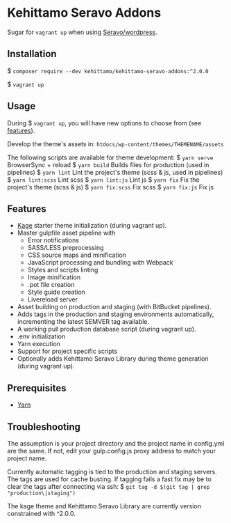 # Kehittamo Seravo Addons
Sugar for `vagrant up` when using [Seravo/wordpress](https://github.com/Seravo/wordpress).

## Installation
$ `composer require --dev kehittamo/kehittamo-seravo-addons:^2.0.0`

$ `vagrant up`

## Usage
During $ `vagrant up`, you will have new options to choose from (see [features](#features)).

Develop the theme's assets in:
`htdocs/wp-content/themes/THEMENAME/assets`

The following scripts are available for theme development:
$ `yarn serve` BrowserSync + reload
$ `yarn build` Builds files for production (used in pipelines)
$ `yarn lint` Lint the project's theme (scss & js, used in pipelines)
$ `yarn lint:scss` Lint scss
$ `yarn lint:js` Lint js
$ `yarn fix` Fix the project's theme (scss & js)
$ `yarn fix:scss` Fix scss
$ `yarn fix:js` Fix js

## Features
* [Kage](https://github.com/kehittamo/kage) starter theme initialization (during vagrant up).
* Master gulpfile asset pipeline with
  * Error notifications
  * SASS/LESS preprocessing
  * CSS source maps and minification
  * JavaScript processing and bundling with Webpack
  * Styles and scripts linting
  * Image minification
  * .pot file creation
  * Style guide creation
  * Livereload server
* Asset building on production and staging (with BitBucket pipelines).
* Adds tags in the production and staging environments automatically, incrementing the latest SEMVER tag available.
* A working pull production database script (during vagrant up).
* .env initialization
* Yarn execution
* Support for project specific scripts
* Optionally adds Kehittamo Seravo Library during theme generation (during vagrant up).

## Prerequisites
* [Yarn](https://yarnpkg.com/en/docs/install)

## Troubleshooting
The assumption is your project directory and the project name in config.yml are the same. If not, edit your gulp.config.js proxy address to match your project name.

Currently automatic tagging is tied to the production and staging servers. The tags are used for cache busting. If tagging fails a fast fix may be to clear the tags after connecting via ssh:
$ `git tag -d $(git tag | grep "production\|staging")`

The kage theme and Kehittamo Seravo Library are currently version constrained with ^2.0.0.


